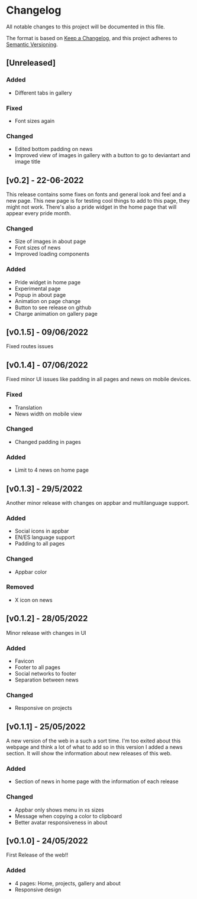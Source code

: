 # Changelog
All notable changes to this project will be documented in this file.

The format is based on [Keep a Changelog](https://keepachangelog.com/en/1.0.0/),
and this project adheres to [Semantic Versioning](https://semver.org/spec/v2.0.0.html).
## [Unreleased]

### Added 
- Different tabs in gallery 

### Fixed
- Font sizes again

### Changed
- Edited bottom padding on news
- Improved view of images in gallery with a button to go to deviantart and image title

## [v0.2] - 22-06-2022
This release contains some fixes on fonts and general look and feel and a new page. This new page is for testing cool things to add to this page, they might not work. There's also a pride widget in the home page that will appear every pride month.

### Changed
- Size of images in about page
- Font sizes of news
- Improved loading components

### Added 
- Pride widget in home page
- Experimental page
- Popup in about page
- Animation on page change
- Button to see release on github
- Charge animation on gallery page

## [v0.1.5] - 09/06/2022
Fixed routes issues


## [v0.1.4] - 07/06/2022
Fixed minor UI issues like padding in all pages and news on mobile devices.
### Fixed
- Translation
- News width on mobile view

### Changed
- Changed padding in pages

### Added 
- Limit to 4 news on home page



## [v0.1.3] - 29/5/2022
Another minor release with changes on appbar and multilanguage support.

### Added
- Social icons in appbar
- EN/ES language support
- Padding to all pages

### Changed
- Appbar color 

### Removed
- X icon on news

## [v0.1.2] - 28/05/2022
Minor release with changes in UI

### Added
- Favicon
- Footer to all pages
- Social networks to footer
- Separation between news

### Changed
- Responsive on projects

## [v0.1.1] - 25/05/2022
A new version of the web in a such a sort time. I'm too exited about this webpage and think a lot of what to add so in this version I added a news section. 
It will show the information about new releases of this web.

### Added 
- Section of news in home page with the information of each release
### Changed
- Appbar only shows menu in xs sizes
- Message when copying a color to clipboard
- Better avatar responsiveness in about


## [v0.1.0] - 24/05/2022
First Release of the web!!

### Added
- 4 pages: Home, projects, gallery and about
- Responsive design


